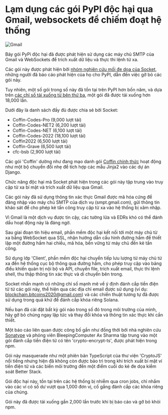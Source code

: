 # Lạm dụng các gói PyPI độc hại qua Gmail, websockets để chiếm đoạt hệ thống

![Gmail](https://www.bleepstatic.com/content/hl-images/2023/10/03/Gmail_headpic.jpg)

Bảy gói PyPi độc hại đã được phát hiện sử dụng các máy chủ SMTP của Gmail và WebSockets để trích xuất dữ liệu và thực thi lệnh từ xa.

Các gói này được phát hiện bởi [nhóm nghiên cứu mối đe dọa của Socket](https://socket.dev/blog/using-trusted-protocols-against-you-gmail-as-a-c2-mechanism), những người đã báo cáo phát hiện của họ cho PyPI, dẫn đến việc gỡ bỏ các gói này.

Tuy nhiên, một số gói trong số này đã tồn tại trên PyPI hơn bốn năm, và dựa trên [các chỉ số tải xuống từ bên thứ ba](https://pepy.tech/), một gói đã được tải xuống hơn 18,000 lần.

Dưới đây là danh sách đầy đủ được chia sẻ bởi Socket:

* Coffin-Codes-Pro (9,000 lượt tải)
* Coffin-Codes-NET2 (6,200 lượt tải)
* Coffin-Codes-NET (6,100 lượt tải)
* Coffin-Codes-2022 (18,100 lượt tải)
* Coffin2022 (6,500 lượt tải)
* Coffin-Grave (6,500 lượt tải)
* cfc-bsb (2,900 lượt tải)

Các gói 'Coffin' dường như đang mạo danh gói [Coffin chính thức](https://pypi.org/project/Coffin/) hoạt động như một bộ chuyển đổi nhẹ để tích hợp các mẫu Jinja2 vào các dự án Django.

Chức năng độc hại mà Socket phát hiện trong các gói này tập trung vào truy cập từ xa bí mật và trích xuất dữ liệu qua Gmail.

Các gói này đã sử dụng thông tin xác thực Gmail được mã hóa cứng để đăng nhập vào máy chủ SMTP của dịch vụ (smpt.gmail.com), gửi thông tin khảo sát để cho phép kẻ tấn công truy cập từ xa vào hệ thống bị xâm nhập.

Vì Gmail là một dịch vụ được tin cậy, các tường lửa và EDRs khó có thể đánh dấu hoạt động này là đáng ngờ.

Sau giai đoạn tín hiệu email, phần mềm độc hại kết nối tới một máy chủ từ xa bằng WebSocket qua SSL, nhận hướng dẫn cấu hình đường hầm để thiết lập một đường hầm hai chiều, mã hóa, bền vững từ máy chủ đến kẻ tấn công.

Sử dụng lớp 'Client', phần mềm độc hại chuyển tiếp lưu lượng từ máy chủ từ xa đến hệ thống cục bộ thông qua đường hầm, cho phép truy cập vào bảng điều khiển quản trị nội bộ và API, chuyển file, trích xuất email, thực thi lệnh shell, thu thập thông tin xác thực và di chuyển bên trong.

Socket nhấn mạnh có những chỉ số mạnh mẽ về ý định đánh cắp tiền điện tử từ các gói này, thể hiện qua các địa chỉ email được sử dụng (ví dụ: blockchain.bitcoins2020@gmail.com) và các chiến thuật tương tự đã được sử dụng trong quá khứ để đánh cắp khóa riêng Solana.

Nếu bạn đã cài đặt bất kỳ gói nào trong số đó trong môi trường của mình, hãy gỡ bỏ chúng ngay lập tức và thay đổi khóa và thông tin xác thực khi cần thiết.

Một báo cáo liên quan được công bố gần như đồng thời bởi nhà nghiên cứu [Sonatype](https://www.sonatype.com/blog/revived-cryptojs-library-is-a-crypto-stealer-in-disguise) và phóng viên BleepingComputer Ax Sharma tập trung vào một gói đánh cắp tiền điện tử có tên 'crypto-encrypt-ts', được phát hiện trong npm.

Gói này masquerade như một phiên bản TypeScript của thư viện 'CryptoJS' nổi tiếng nhưng hiện đã không còn được bảo trì trong khi trích xuất bí mật ví tiền điện tử và các biến môi trường đến một điểm cuối do kẻ đe dọa kiểm soát Better Stack.

Gói độc hại này, tồn tại trên các hệ thống bị nhiễm qua cron jobs, chỉ nhắm vào các ví có số dư vượt qua 1,000 đơn vị, cố gắng đánh cắp các khóa riêng của chúng.

Gói này đã được tải xuống gần 2,000 lần trước khi bị báo cáo và gỡ bỏ khỏi npm.